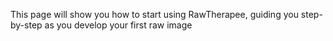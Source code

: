 This page will show you how to start using RawTherapee, guiding you
step-by-step as you develop your first raw image